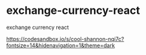 # exchange-currency-react
exchange currency react

https://codesandbox.io/s/cool-shannon-nqi7c?fontsize=14&hidenavigation=1&theme=dark
